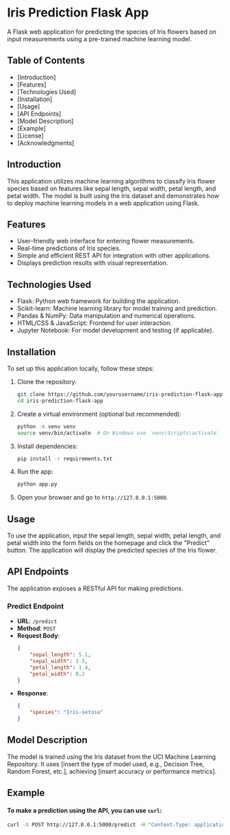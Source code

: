 # Iris Prediction Flask App

A Flask web application for predicting the species of Iris flowers based on input measurements using a pre-trained machine learning model.

## Table of Contents
- [Introduction]
- [Features]
- [Technologies Used]
- [Installation]
- [Usage]
- [API Endpoints]
- [Model Description]
- [Example]
- [License]
- [Acknowledgments]

## Introduction
This application utilizes machine learning algorithms to classify Iris flower species based on features like sepal length, sepal width, petal length, and petal width. The model is built using the Iris dataset and demonstrates how to deploy machine learning models in a web application using Flask.

## Features
- User-friendly web interface for entering flower measurements.
- Real-time predictions of Iris species.
- Simple and efficient REST API for integration with other applications.
- Displays prediction results with visual representation.

## Technologies Used
- Flask: Python web framework for building the application.
- Scikit-learn: Machine learning library for model training and prediction.
- Pandas & NumPy: Data manipulation and numerical operations.
- HTML/CSS & JavaScript: Frontend for user interaction.
- Jupyter Notebook: For model development and testing (if applicable).

## Installation
To set up this application locally, follow these steps:

1. Clone the repository:
    ```bash
    git clone https://github.com/yourusername/iris-prediction-flask-app.git
    cd iris-prediction-flask-app
    ```

2. Create a virtual environment (optional but recommended):
    ```bash
    python -m venv venv
    source venv/bin/activate  # On Windows use `venv\Scripts\activate`
    ```

3. Install dependencies:
    ```bash
    pip install -r requirements.txt
    ```

4. Run the app:
    ```bash
    python app.py
    ```

5. Open your browser and go to `http://127.0.0.1:5000`.

## Usage
To use the application, input the sepal length, sepal width, petal length, and petal width into the form fields on the homepage and click the "Predict" button. The application will display the predicted species of the Iris flower.

## API Endpoints
The application exposes a RESTful API for making predictions.

### Predict Endpoint
- **URL**: `/predict`
- **Method**: `POST`
- **Request Body**: 
    ```json
    {
        "sepal_length": 5.1,
        "sepal_width": 3.5,
        "petal_length": 1.4,
        "petal_width": 0.2
    }
    ```
- **Response**:
    ```json
    {
        "species": "Iris-setosa"
    }
    ```

## Model Description
The model is trained using the Iris dataset from the UCI Machine Learning Repository. It uses [insert the type of model used, e.g., Decision Tree, Random Forest, etc.], achieving [insert accuracy or performance metrics].

## Example
#### To make a prediction using the API, you can use `curl`:
```bash
curl -X POST http://127.0.0.1:5000/predict -H "Content-Type: application/json" -d '{"sepal_length": 5.1, "sepal_width": 3.5, "petal_length": 1.4, "petal_width": 0.2}'
